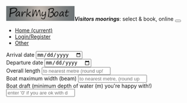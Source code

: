 <!DOCTYPE html><html lang="en"><meta charset="UTF-8"><meta name="viewport" content="width=device-width,initial-scale=1"><head><link rel="stylesheet" href="css/main.css"><title>Document</title></head><body><nav class="navbar navbar-expand-lg navbar-light bg-light justify-content-right"><a class="navbar-brand"><img src="img/PMB-logo-v2.png" width="auto" height="40px"><span><em><strong>Visitors moorings</strong></em>: select & book, online</span></a> <button class="navbar-toggler" type="button" data-toggle="collapse" data-target="#collabsableNavBar" aria-controls="navbarTogglerDemo01" aria-expanded="false" aria-label="Toggle navigation"><span class="navbar-toggler-icon"></span></button><div class="collapse navbar-collapse" id="collabsableNavBar"><ul class="nav navbar-nav ml-auto mt-2 mt-lg-0"><li class="nav-item active"><a class="nav-link" href="#">Home <span class="sr-only">(current)</span></a></li><li class="nav-item"><a class="nav-link" href="loginform.html">Login/Register</a></li><li class="nav-item"><a class="nav-link" href="#">Other</a></li></ul></div></nav><div class="container.fluid"><div class="row"><div class="col-lg-5" id="searchqs"><div id="arrival" class="form-group m-2"><label>Arrival date</label> <input type="date" class="form-control py-4 px-4 mr-2 mb-2" placeholder="arrival date"></div><div id="departure" class="form-group m-2"><label>Departure date</label> <input type="date" class="form-control py-4 px-4 mr-2 mb-2" placeholder="Departure date" id="departuredate"></div><div id="LOA" class="form-group m-2"><label>Overall length</label> <input class="form-control py-4 px-4" input type="number" placeholder="to nearest metre (round up!) e.g. 8m"></div><div id="beam" class="form-group m-2"><label>Boat maximum width (beam)</label> <input type="number" class="form-control py-4 px-4 mr-2 mb-2" placeholder="to nearest metre, (round up!) e.g. 6.4"></div><div id="draft" class="form-group m-2"><label rows="3">Boat draft (minimum depth of water (m) you're happy with!)</label> <input type="number" class="form-control py-4 px-4 mr-2 mb-2 pb-4" style="align-self:top" placeholder="enter '0' if you are ok with drying moorings)"></div></div><div class="col-lg-1" style="background-color:#fff0f5"></div><div id="map" class="rounded col-lg-5"></div><div class="col-1"></div></div></div></body><script src="js/main.js"></script></html>